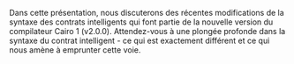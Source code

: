 Dans cette présentation, nous discuterons des récentes modifications de la syntaxe des contrats intelligents qui font partie de la nouvelle version du compilateur Cairo 1 (v2.0.0). Attendez-vous à une plongée profonde dans la syntaxe du contrat intelligent - ce qui est exactement différent et ce qui nous amène à emprunter cette voie.